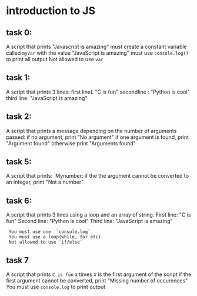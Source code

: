 # introduction to JS

## task 0:
A script that prints "Javascript is amazing"
    must create a constant variable called `myVar` with the value "JavaScript is amazing"
    must use `console.log()` to print all output
    Not allowed to use `var`


## task 1:
A script that prints 3 lines:
    first lineL "C is fun"
    secondline : "Python is cool"
    third line: "JavaScript is amazing"

## task 2:
A script that prints a message depending on the number of arguments passed:
    if no argument, print "No argument"
    if one argument is found, print "Argument found"
    otherwise print "Arguments found"

## task 5:
A script that prints: `Mynumber:<first arg to int>
    if the the argument cannot be converted to an integer, print "Not a number"
## task 6:
A script that prints 3 lines using a loop and an array of string.
    First line: "C is fun"
    Second line: "Python is cool"
    Third line: "JavaScript is amazing"
     
     You must use one  `console.log`
     You must use a loop(while, for etc)
     Not allowed to use `if/else`
## task 7
A script that prints `C is fun` x times
    x is the first argument of the script
    if the first argument cannot be converted, print "Missing number of occurences"
    You must use `console.log` to print output


